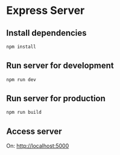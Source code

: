 # Express Server

## Install dependencies

```bash
npm install
```

## Run server for development

```bash
npm run dev
```

## Run server for production

```bash
npm run build
```

## Access server

On: <http://localhost:5000>
